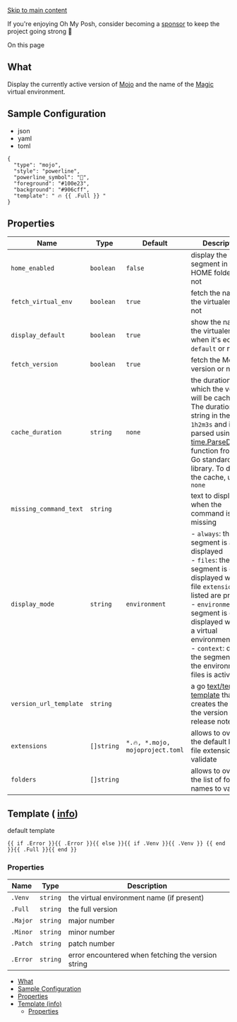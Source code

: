 [Skip to main content](https://ohmyposh.dev/docs/segments/languages/mojo#__docusaurus_skipToContent_fallback)

If you're enjoying Oh My Posh, consider becoming a [sponsor](https://github.com/sponsors/JanDeDobbeleer) to keep the project going strong 💪

On this page

## What [​](https://ohmyposh.dev/docs/segments/languages/mojo\#what "Direct link to What")

Display the currently active version of [Mojo](https://docs.modular.com/mojo) and the name of the [Magic](https://docs.modular.com/magic) virtual environment.

## Sample Configuration [​](https://ohmyposh.dev/docs/segments/languages/mojo\#sample-configuration "Direct link to Sample Configuration")

- json
- yaml
- toml

```codeBlockLines_e6Vv
{
  "type": "mojo",
  "style": "powerline",
  "powerline_symbol": "",
  "foreground": "#100e23",
  "background": "#906cff",
  "template": " 🔥 {{ .Full }} "
}

```

## Properties [​](https://ohmyposh.dev/docs/segments/languages/mojo\#properties "Direct link to Properties")

| Name | Type | Default | Description |
| --- | --- | --- | --- |
| `home_enabled` | `boolean` | `false` | display the segment in the HOME folder or not |
| `fetch_virtual_env` | `boolean` | `true` | fetch the name of the virtualenv or not |
| `display_default` | `boolean` | `true` | show the name of the virtualenv when it's equal to `default` or not |
| `fetch_version` | `boolean` | `true` | fetch the Mojo version or not |
| `cache_duration` | `string` | `none` | the duration for which the version will be cached. The duration is a string in the format `1h2m3s` and is parsed using the [time.ParseDuration](https://golang.org/pkg/time/#ParseDuration) function from the Go standard library. To disable the cache, use `none` |
| `missing_command_text` | `string` |  | text to display when the command is missing |
| `display_mode` | `string` | `environment` | - `always`: the segment is always displayed<br>- `files`: the segment is only displayed when file `extensions` listed are present<br>- `environment`: the segment is only displayed when in a virtual environment<br>- `context`: displays the segment when the environment or files is active |
| `version_url_template` | `string` |  | a go [text/template](https://golang.org/pkg/text/template/) [template](https://ohmyposh.dev/docs/configuration/templates) that creates the URL of the version info / release notes |
| `extensions` | `[]string` | `*.🔥, *.mojo, mojoproject.toml` | allows to override the default list of file extensions to validate |
| `folders` | `[]string` |  | allows to override the list of folder names to validate |

## Template ( [info](https://ohmyposh.dev/docs/configuration/templates)) [​](https://ohmyposh.dev/docs/segments/languages/mojo\#template-info "Direct link to template-info")

default template

```codeBlockLines_e6Vv
{{ if .Error }}{{ .Error }}{{ else }}{{ if .Venv }}{{ .Venv }} {{ end }}{{ .Full }}{{ end }}

```

### Properties [​](https://ohmyposh.dev/docs/segments/languages/mojo\#properties-1 "Direct link to Properties")

| Name | Type | Description |
| --- | --- | --- |
| `.Venv` | `string` | the virtual environment name (if present) |
| `.Full` | `string` | the full version |
| `.Major` | `string` | major number |
| `.Minor` | `string` | minor number |
| `.Patch` | `string` | patch number |
| `.Error` | `string` | error encountered when fetching the version string |

- [What](https://ohmyposh.dev/docs/segments/languages/mojo#what)
- [Sample Configuration](https://ohmyposh.dev/docs/segments/languages/mojo#sample-configuration)
- [Properties](https://ohmyposh.dev/docs/segments/languages/mojo#properties)
- [Template (info)](https://ohmyposh.dev/docs/segments/languages/mojo#template-info)
  - [Properties](https://ohmyposh.dev/docs/segments/languages/mojo#properties-1)